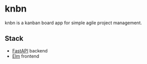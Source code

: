 # knbn

knbn is a kanban board app for simple agile project management.

## Stack
- [FastAPI](https://fastapi.tiangolo.com) backend
- [Elm](https://elm-lang.org/) frontend
